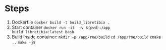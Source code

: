 # Steps

1. Dockerfile `docker build -t build_libretibia .`
2. Start container `docker run -it  -v $(pwd):/app build_libretibia:latest bash`
3. Build inside container:
`mkdir -p /app/rme/build`
`cd /app/rme/build`
`cmake ..`
`make -j8`

